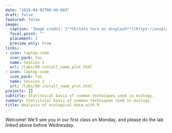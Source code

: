 ```yaml
---
date: "2018-04-02T00:00:00Z"
draft: false
featured: false
image:
  caption: 'Image credit: [**Shitota Yuri on Unsplash**](https://unsplash.com/photos/p0hDztR46cw)'
  focal_point: ""
  placement: 2
  preview_only: true
links:
- icon: laptop-code
  icon_pack: fas
  name: Session 1
  url: /labs/00-install_name_plot.html
- icon: laptop-code
  icon_pack: fas
  name: Session 2
  url: /labs/00-install_name_plot.html
projects: []
subtitle: Statistical basis of common techniques used in ecology.
summary: Statistical basis of common techniques used in ecology.
title: Analysis of ecological data with R
---
```


Welcome! We'll see you in our first class on Monday, and please do the lab linked above before Wednesday.
